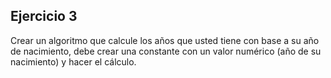 ## Ejercicio 3

Crear un algoritmo que calcule los años que usted tiene con base a su año de nacimiento, debe crear una constante con un valor numérico (año de su nacimiento) y hacer el cálculo.
